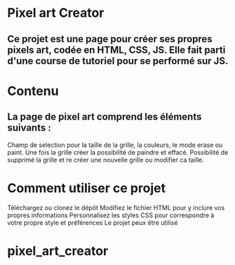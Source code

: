 # Pixel art Creator
## Ce projet est une page pour créer ses propres pixels art, codée en HTML, CSS, JS. Elle fait parti d'une course de tutoriel pour se performé sur JS.


# Contenu

## La page de pixel art comprend les éléments suivants :

Champ de selection pour la taille de la grille, la couleurs, le mode erase ou paint.
Une fois la grille créer la possibilité de paindre et effacé.
Possibilité de supprimé la grille et re créer une nouvelle grille ou modifier ca taille.


# Comment utiliser ce projet

Téléchargez ou clonez le dépôt
Modifiez le fichier HTML pour y inclure vos propres informations
Personnalisez les styles CSS pour correspondre à votre propre style et préférences
Le projet peux être utilisé
# pixel_art_creator
